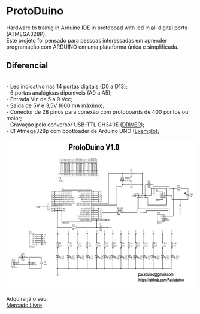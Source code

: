 # ProtoDuino

Hardware to trainig in Arduino IDE in protoboad with led in all digital ports (ATMEGA328P).
<br>
Este projeto foi pensado para pessoas interessadas em aprender programação com ARDUINO em uma plataforma única e simplificada.
<p>

<h2> Diferencial </h2>
<br> - Led indicativo nas 14 portas digitais (D0 a D13);
<br> - 6 portas analógicas diponíveis (A0 a A5);
<br> - Entrada Vin de 5 a 9 Vcc;
<br> - Saída de 5V e 3,5V (600 mA máximo);
<br> - Conector de 28 pinos para conexão com protoboards de 400 pontos ou maior;
<br> - Gravação pelo conversor USB-TTL CH340E (<a href="https://sparks.gogo.co.nz/ch340.html">DRIVER</a>);
<br> - CI Atmega328p com bootloader de Arduino UNO (<a href="https://www.arduinoecia.com.br/gravando-bootloader-no-atmega328-com-arduino/">Exemplo</a>);
<p>
<img src="https://github.com/Packduino/ProtoDuino/blob/master/esquematico.jpg?raw=true" alt="Esquemático" width=600 height=400>
  <p> Adquira já o seu:<br>
    <a href="https://produto.mercadolivre.com.br/MLB-1649145548-protoduino-arduino-uno-kit-maker-automaco-nano-mega-_JM">Mercado Livre</a>
    
